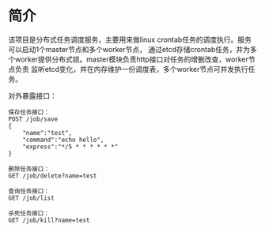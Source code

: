 # 简介

该项目是分布式任务调度服务，主要用来做linux crontab任务的调度执行。服务可以启动1个master节点和多个worker节点，
通过etcd存储crontab任务，并为多个worker提供分布式锁。master模块负责http接口对任务的增删改查，worker节点负责 监听etcd变化，并在内存维护一份调度表，多个worker节点可并发执行任务。

对外暴露接口：

```
保存任务接口：
POST /job/save
{
    "name":"test",
    "command":"echo hello",
    "express":"*/5 * * * * * *"
}

删除任务接口：
GET /job/delete?name=test

查询任务接口：
GET /job/list

杀死任务接口：
GET /job/kill?name=test
```
